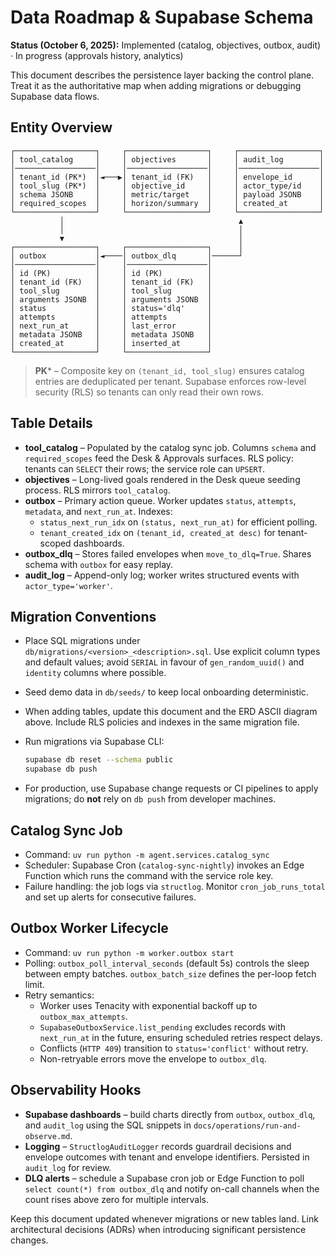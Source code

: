 # Data Roadmap & Supabase Schema

**Status (October 6, 2025):** Implemented (catalog, objectives, outbox, audit) · In progress (approvals history, analytics)

This document describes the persistence layer backing the control plane. Treat it as the
authoritative map when adding migrations or debugging Supabase data flows.

## Entity Overview

```
┌──────────────────┐     ┌──────────────────┐     ┌──────────────────┐
│ tool_catalog     │     │ objectives       │     │ audit_log        │
│──────────────────│     │──────────────────│     │──────────────────│
│ tenant_id (PK*)  │◄───▶│ tenant_id (FK)   │     │ envelope_id      │
│ tool_slug (PK*)  │     │ objective_id     │     │ actor_type/id    │
│ schema JSONB     │     │ metric/target    │     │ payload JSONB    │
│ required_scopes  │     │ horizon/summary  │     │ created_at       │
└──────────────────┘     └──────────────────┘     └──────────────────┘
           │                                       ▲
           │                                       │
           ▼                                       │
┌──────────────────┐     ┌──────────────────┐      │
│ outbox           │◄────│ outbox_dlq       │──────┘
│──────────────────│     │──────────────────│
│ id (PK)          │     │ id (PK)          │
│ tenant_id (FK)   │     │ tenant_id (FK)   │
│ tool_slug        │     │ tool_slug        │
│ arguments JSONB  │     │ arguments JSONB  │
│ status           │     │ status='dlq'     │
│ attempts         │     │ attempts         │
│ next_run_at      │     │ last_error       │
│ metadata JSONB   │     │ metadata JSONB   │
│ created_at       │     │ inserted_at      │
└──────────────────┘     └──────────────────┘
```

> **PK*** – Composite key on `(tenant_id, tool_slug)` ensures catalog entries are
> deduplicated per tenant. Supabase enforces row-level security (RLS) so tenants can only
> read their own rows.

## Table Details

- **tool_catalog** – Populated by the catalog sync job. Columns `schema` and
  `required_scopes` feed the Desk & Approvals surfaces. RLS policy: tenants can `SELECT`
  their rows; the service role can `UPSERT`.
- **objectives** – Long-lived goals rendered in the Desk queue seeding process. RLS
  mirrors `tool_catalog`.
- **outbox** – Primary action queue. Worker updates `status`, `attempts`, `metadata`, and
  `next_run_at`. Indexes:
  - `status_next_run_idx` on `(status, next_run_at)` for efficient polling.
  - `tenant_created_idx` on `(tenant_id, created_at desc)` for tenant-scoped dashboards.
- **outbox_dlq** – Stores failed envelopes when `move_to_dlq=True`. Shares schema with
  `outbox` for easy replay.
- **audit_log** – Append-only log; worker writes structured events with
  `actor_type='worker'`.

## Migration Conventions

- Place SQL migrations under `db/migrations/<version>_<description>.sql`. Use explicit
  column types and default values; avoid `SERIAL` in favour of `gen_random_uuid()` and
  `identity` columns where possible.
- Seed demo data in `db/seeds/` to keep local onboarding deterministic.
- When adding tables, update this document and the ERD ASCII diagram above. Include RLS
  policies and indexes in the same migration file.
- Run migrations via Supabase CLI:

  ```bash
  supabase db reset --schema public
  supabase db push
  ```

- For production, use Supabase change requests or CI pipelines to apply migrations; do
  **not** rely on `db push` from developer machines.

## Catalog Sync Job

- Command: `uv run python -m agent.services.catalog_sync`
- Scheduler: Supabase Cron (`catalog-sync-nightly`) invokes an Edge Function which runs
  the command with the service role key.
- Failure handling: the job logs via `structlog`. Monitor `cron_job_runs_total` and set up
  alerts for consecutive failures.

## Outbox Worker Lifecycle

- Command: `uv run python -m worker.outbox start`
- Polling: `outbox_poll_interval_seconds` (default 5s) controls the sleep between empty
  batches. `outbox_batch_size` defines the per-loop fetch limit.
- Retry semantics:
  - Worker uses Tenacity with exponential backoff up to `outbox_max_attempts`.
  - `SupabaseOutboxService.list_pending` excludes records with `next_run_at` in the
    future, ensuring scheduled retries respect delays.
  - Conflicts (`HTTP 409`) transition to `status='conflict'` without retry.
  - Non-retryable errors move the envelope to `outbox_dlq`.

## Observability Hooks

- **Supabase dashboards** – build charts directly from `outbox`, `outbox_dlq`, and
  `audit_log` using the SQL snippets in `docs/operations/run-and-observe.md`.
- **Logging** – `StructlogAuditLogger` records guardrail decisions and envelope outcomes
  with tenant and envelope identifiers. Persisted in `audit_log` for review.
- **DLQ alerts** – schedule a Supabase cron job or Edge Function to poll
  `select count(*) from outbox_dlq` and notify on-call channels when the count rises
  above zero for multiple intervals.

Keep this document updated whenever migrations or new tables land. Link architectural
decisions (ADRs) when introducing significant persistence changes.
